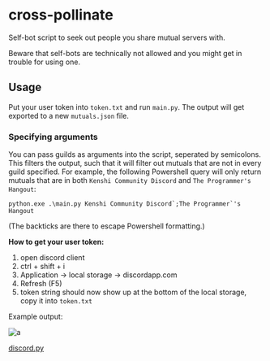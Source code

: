 # cross-pollinate

Self-bot script to seek out people you share mutual servers with.

Beware that self-bots are technically not allowed and you might get in trouble for using one.

## Usage

Put your user token into `token.txt` and run `main.py`. The output will get exported to a new `mutuals.json` file.

### Specifying arguments

You can pass guilds as arguments into the script, seperated by semicolons. This filters the output, such that it will filter out mutuals that are not in every guild specified. For example, the following Powershell query will only return mutuals that are in both `Kenshi Community Discord` and `The Programmer's Hangout`:

```python.exe .\main.py Kenshi Community Discord`;The Programmer`'s Hangout```

(The backticks are there to escape Powershell formatting.)

**How to get your user token:**

1. open discord client
2. ctrl + shift + i
3. Application -> local storage -> discordapp.com
4. Refresh (F5)
5. token string should now show up at the bottom of the local storage, copy it into `token.txt`

Example output:

![a](https://i.imgur.com/v6FsBIz.png)

[discord.py](https://github.com/Rapptz/discord.py)
